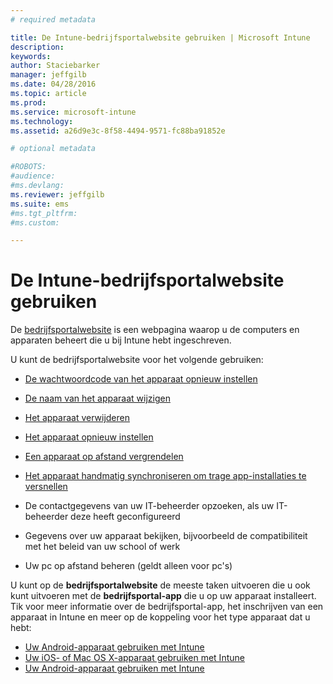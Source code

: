 ```yaml
---
# required metadata

title: De Intune-bedrijfsportalwebsite gebruiken | Microsoft Intune
description:
keywords:
author: Staciebarker
manager: jeffgilb
ms.date: 04/28/2016
ms.topic: article
ms.prod:
ms.service: microsoft-intune
ms.technology:
ms.assetid: a26d9e3c-8f58-4494-9571-fc88ba91852e

# optional metadata

#ROBOTS:
#audience:
#ms.devlang:
ms.reviewer: jeffgilb
ms.suite: ems
#ms.tgt_pltfrm:
#ms.custom:

---
```


# De Intune-bedrijfsportalwebsite gebruiken
De [bedrijfsportalwebsite](http://portal.manage.microsoft.com) is een webpagina waarop u de computers en apparaten beheert die u bij Intune hebt ingeschreven.

U kunt de bedrijfsportalwebsite voor het volgende gebruiken:

-   [De wachtwoordcode van het apparaat opnieuw instellen](reset-your-passcode-cpwebsite.md)

-   [De naam van het apparaat wijzigen](rename-your-device-cpwebsite.md)

-   [Het apparaat verwijderen](remove-your-device-cpwebsite.md)

-   [Het apparaat opnieuw instellen](reset-your-device-cpwebsite.md)

-   [Een apparaat op afstand vergrendelen](remote-lock-your-device-cpwebsite.md)

-   [Het apparaat handmatig synchroniseren om trage app-installaties te versnellen](sync-your-device-manually-cpwebsite.md)

-   De contactgegevens van uw IT-beheerder opzoeken, als uw IT-beheerder deze heeft geconfigureerd

-   Gegevens over uw apparaat bekijken, bijvoorbeeld de compatibiliteit met het beleid van uw school of werk

-   Uw pc op afstand beheren (geldt alleen voor pc's)

U kunt op de **bedrijfsportalwebsite** de meeste taken uitvoeren die u ook kunt uitvoeren met de **bedrijfsportal-app** die u op uw apparaat installeert. Tik voor meer informatie over de bedrijfsportal-app, het inschrijven van een apparaat in Intune en meer op de koppeling voor het type apparaat dat u hebt:

- [Uw Android-apparaat gebruiken met Intune](using-your-android-device-with-intune.md)
- [Uw iOS- of Mac OS X-apparaat gebruiken met Intune](using-your-ios-or-mac-os-x-device-with-intune.md)
- [Uw Android-apparaat gebruiken met Intune](using-your-windows-device-with-intune.md)


<!--HONumber=May16_HO1-->


